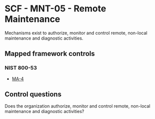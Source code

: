 # SCF - MNT-05 - Remote Maintenance
Mechanisms exist to authorize, monitor and control remote, non-local maintenance and diagnostic activities.
## Mapped framework controls
### NIST 800-53
- [MA-4](../nist80053/ma-4.md)
  
## Control questions
Does the organization authorize, monitor and control remote, non-local maintenance and diagnostic activities?
  